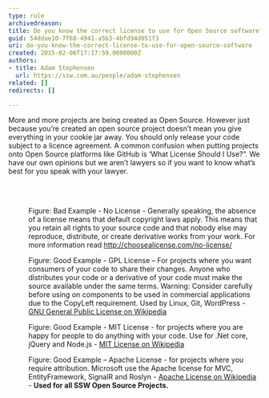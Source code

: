 ```yaml
---
type: rule
archivedreason: 
title: Do you know the correct license to use for Open Source software?
guid: 54ddae10-7f68-4941-a5b3-4bfd94d051f3
uri: do-you-know-the-correct-license-to-use-for-open-source-software
created: 2015-02-06T17:17:59.0000000Z
authors:
- title: Adam Stephensen
  url: https://ssw.com.au/people/adam-stephensen
related: []
redirects: []

---
```



<p>More and more projects are being created as Open Source. However just because you’re created an open source project doesn’t mean you give everything in your cookie jar away. You should only release your code subject to a licence agreement.<span class="s1"> </span>A common confusion when putting projects onto Open Source platforms like GitHub is ‘What License Should I Use?”. We have our own opinions but we aren’t lawyers so if you want to know what’s best for you speak with your lawyer.</p>
<br><excerpt class='endintro'></excerpt><br>
<dl class="badImage"><dt>
      <img src="/PublishingImages/license-bad.png" alt="" />
   </dt><dd>Figure&#58; Bad Example - No License -​&#160;Generally speaking, the absence of a license means that default copyright laws apply. This means that you retain all rights to your source code and that nobody else may reproduce, distribute, or create derivative works from your work. For more information read 
      <a href="http&#58;//choosealicense.com/no-license/" target="_blank">http&#58;//choosealicense.com/no-license/</a></dd></dl><dl class="goodImage"><dt>
         <img src="/PublishingImages/license-good.png" alt="" />
      </dt><dd>Figure&#58; Good Example - GPL License – For projects where you want consumers of your code to share their changes. Anyone who distributes your code or a derivative of your code must make the source available under the same terms. Warning&#58; Consider carefully before using on components to be used in commercial applications due to the CopyLeft requirement. Used by Linux, Git, WordPress -​ <a href="http&#58;//en.wikipedia.org/wiki/GNU_General_Public_License" target="_blank">GNU General Public License on Wikipedia</a></dd></dl><dl class="goodImage"><dt>
      <img src="/PublishingImages/license-good-2.png" alt="" />
   </dt><dd>Figure&#58; Good Example - MIT License - for projects where you are happy for people to do anything with your code. Use for .Net core, jQuery and Node.js - 
      <a href="http&#58;//en.wikipedia.org/wiki/MIT_License" target="_blank">MIT License on Wikipedia</a></dd></dl><dl class="goodImage"><dt>
      <img src="/PublishingImages/license-good-3.png" alt="" />
   </dt><dd>Figure&#58; Good Example – Apache License - for projects where you require attribution. Microsoft use the Apache license for MVC, EntityFramework, SignalR and Roslyn - 
      <a href="http&#58;//en.wikipedia.org/wiki/Apache_License">Apache License on Wikipedia</a> - 
      <strong>Used for all SSW Open Source Projects.&#160;</strong></dd></dl>


